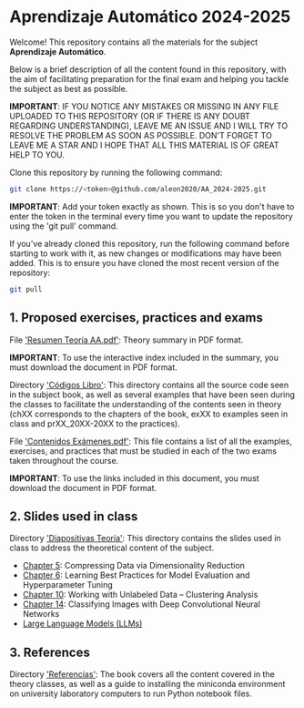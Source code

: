 # Aprendizaje Automático 2024-2025

Welcome! This repository contains all the materials for the subject **Aprendizaje Automático**.

Below is a brief description of all the content found in this repository, with the aim of facilitating preparation for the final exam and helping you tackle the subject as best as possible.

**IMPORTANT**: IF YOU NOTICE ANY MISTAKES OR MISSING IN ANY FILE UPLOADED TO THIS REPOSITORY (OR IF THERE IS ANY DOUBT REGARDING UNDERSTANDING), LEAVE ME AN ISSUE AND I WILL TRY TO RESOLVE THE PROBLEM AS SOON AS POSSIBLE. DON'T FORGET TO LEAVE ME A STAR AND I HOPE THAT ALL THIS MATERIAL IS OF GREAT HELP TO YOU.

Clone this repository by running the following command:

```sh
git clone https://<token>@github.com/aleon2020/AA_2024-2025.git
```

**IMPORTANT**: Add your token exactly as shown. This is so you don't have to enter the token in the terminal every time you want to update the repository using the 'git pull' command.

If you've already cloned this repository, run the following command before starting to work with it, as new changes or modifications may have been added. This is to ensure you have cloned the most recent version of the repository:

```sh
git pull
```

## 1. Proposed exercises, practices and exams

File ['Resumen Teoría AA.pdf'](https://github.com/aleon2020/AA_2024-2025/blob/main/Resumen%20Teor%C3%ADa%20AA.pdf): Theory summary in PDF format.

**IMPORTANT**: To use the interactive index included in the summary, you must download the document in PDF format.

Directory ['Códigos Libro'](https://github.com/aleon2020/AA_2024-2025/tree/main/C%C3%B3digos%20Libro): This directory contains all the source code seen in the subject book, as well as several examples that have been seen during the classes to facilitate the understanding of the contents seen in theory (chXX corresponds to the chapters of the book, exXX to examples seen in class and prXX_20XX-20XX to the practices).

File ['Contenidos Exámenes.pdf'](https://github.com/aleon2020/AA_2024-2025/blob/main/Contenidos%20Ex%C3%A1menes.pdf): This file contains a list of all the examples, exercises, and practices that must be studied in each of the two exams taken throughout the course.

**IMPORTANT**: To use the links included in this document, you must download the document in PDF format.

## 2. Slides used in class

Directory ['Diapositivas Teoría'](https://github.com/aleon2020/AA_2024-2025/tree/main/Diapositivas%20Teor%C3%ADa): This directory contains the slides used in class to address the theoretical content of the subject.

* [Chapter 5](https://github.com/aleon2020/AA_2024-2025/tree/main/Diapositivas%20Teor%C3%ADa/Chapter%205%3A%20Compressing%20Data%20via%20Dimensionality%20Reduction): Compressing Data via Dimensionality Reduction
* [Chapter 6](https://github.com/aleon2020/AA_2024-2025/tree/main/Diapositivas%20Teor%C3%ADa/Chapter%206%3A%20Learning%20Best%20Practices%20for%20Model%20Evaluation%20and%20Hyperparameter%20Tuning): Learning Best Practices for Model Evaluation and Hyperparameter Tuning
* [Chapter 10](https://github.com/aleon2020/AA_2024-2025/tree/main/Diapositivas%20Teor%C3%ADa/Chapter%2010%3A%20Working%20with%20Unlabeled%20Data%20-%20Clustering%20Analysis): Working with Unlabeled Data – Clustering Analysis
* [Chapter 14](https://github.com/aleon2020/AA_2024-2025/tree/main/Diapositivas%20Teor%C3%ADa/Chapter%2014%3A%20Classifying%20Images%20with%20Deep%20Convolutional%20%20Neural%20Networks): Classifying Images with Deep Convolutional Neural Networks
* [Large Language Models (LLMs)](https://github.com/aleon2020/AA_2024-2025/tree/main/Diapositivas%20Teor%C3%ADa/Large%20Language%20Models%20(LLMs))

## 3. References

Directory ['Referencias'](https://github.com/aleon2020/AA_2024-2025/tree/main/Referencias): The book covers all the content covered in the theory classes, as well as a guide to installing the miniconda environment on university laboratory computers to run Python notebook files.
